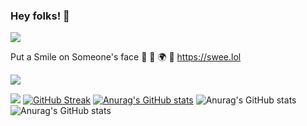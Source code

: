 ### Hey folks! 👋
<!--
### Hey folks! 👋. 🚀 https://swee.lol
**pojoba02/pojoba02** is a ✨ _special_ ✨ repository because its `README.md` (this file) appears on your GitHub profile.

Here are some ideas to get you started:

- 🔭 I’m currently working on ...
- 🌱 I’m currently learning ...
- 👯 I’m looking to collaborate on ...
- 🤔 I’m looking for help with ...
- 💬 Ask me about ...
- 📫 How to reach me: ...
- 😄 Pronouns: ...
- ⚡ Fun fact: ...

-->
![](https://hit.yhype.me/github/profile?user_id=8344941)

Put a Smile on Someone's face 🌺 🍄 🌍 🚀
https://swee.lol

<a href="https://github.com/antonkomarev/github-profile-views-counter">
    <img src="https://komarev.com/ghpvc/?username=antonkomarev&style=for-the-badge">
</a>


[Ÿ HŸPE]: https://yhype.me
[GitHub Profile Views Counter]: https://github.com/antonkomarev/github-profile-views-counter

![](https://hit.yhype.me/github/profile?user_id=8344941)
[![GitHub Streak](https://streak-stats.demolab.com?user=pojoba02&theme=algolia&hide_border=true)](https://git.io/streak-stats)
[![Anurag's GitHub stats](https://github-readme-stats.vercel.app/api?username=pojoba02&theme=tokyonight)](https://github.com/anuraghazra/github-readme-stats)
![Anurag's GitHub stats](https://github-readme-stats.vercel.app/api?username=pojoba02&count_private=true&theme=radical)
![Anurag's GitHub stats](https://github-readme-stats.vercel.app/api?username=pojoba02&show_icons=true&theme=blue-green)
